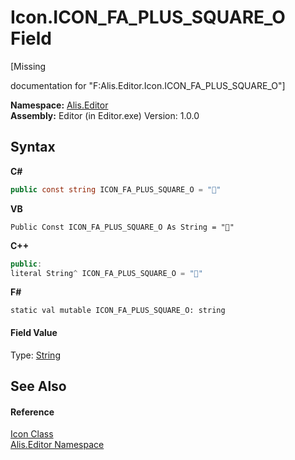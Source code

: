 # Icon.ICON_FA_PLUS_SQUARE_O Field
 

\[Missing <summary> documentation for "F:Alis.Editor.Icon.ICON_FA_PLUS_SQUARE_O"\]

**Namespace:**&nbsp;<a href="b150ade4-39de-a232-5f06-d3cdc1b2c538">Alis.Editor</a><br />**Assembly:**&nbsp;Editor (in Editor.exe) Version: 1.0.0

## Syntax

**C#**<br />
``` C#
public const string ICON_FA_PLUS_SQUARE_O = ""
```

**VB**<br />
``` VB
Public Const ICON_FA_PLUS_SQUARE_O As String = ""
```

**C++**<br />
``` C++
public:
literal String^ ICON_FA_PLUS_SQUARE_O = ""
```

**F#**<br />
``` F#
static val mutable ICON_FA_PLUS_SQUARE_O: string
```


#### Field Value
Type: <a href="https://docs.microsoft.com/dotnet/api/system.string" target="_blank">String</a>

## See Also


#### Reference
<a href="cc0f883c-67f8-f772-c6d7-a60b129f22a7">Icon Class</a><br /><a href="b150ade4-39de-a232-5f06-d3cdc1b2c538">Alis.Editor Namespace</a><br />